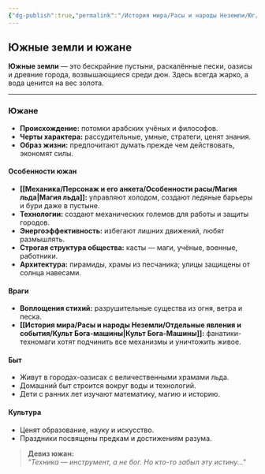 ```yaml
---
{"dg-publish":true,"permalink":"/История мира/Расы и народы Неземли/Юг/","noteIcon":"","created":"2025-07-30T10:44:52.079+03:00","updated":"2025-07-29T23:53:11.941+03:00"}
---
```


## Южные земли и южане

**Южные земли** — это бескрайние пустыни, раскалённые пески, оазисы и древние города, возвышающиеся среди дюн. Здесь всегда жарко, а вода ценится на вес золота.

---

### Южане

- **Происхождение:** потомки арабских учёных и философов.
- **Черты характера:** рассудительные, умные, стратеги, ценят знания.
- **Образ жизни:** предпочитают думать прежде чем действовать, экономят силы.

#### Особенности южан

- **[[Механика/Персонаж и его анкета/Особенности расы/Магия льда\|Магия льда]]:** управляют холодом, создают ледяные барьеры и бури даже в пустыне.
- **Технологии:** создают механических големов для работы и защиты городов.
- **Энергоэффективность:** избегают лишних движений, любят размышлять.
- **Строгая структура общества:** касты — маги, учёные, военные, работники.
- **Архитектура:** пирамиды, храмы из песчаника; улицы защищены от солнца навесами.

#### Враги

- **Воплощения стихий:** разрушительные существа из огня, ветра и песка.
- **[[История мира/Расы и народы Неземли/Отдельные явления и события/Культ Бога-машины\|Культ Бога-Машины]]:** фанатики-техномаги хотят подчинить все механизмы и уничтожить живое.

#### Быт

- Живут в городах-оазисах с величественными храмами льда.
- Домашний быт строится вокруг воды и технологий.
- Дети с ранних лет изучают математику, магию и историю.

#### Культура

- Ценят образование, науку и искусство.
- Праздники посвящены предкам и достижениям разума.

> **Девиз южан:**  
> _"Техника — инструмент, а не бог. Но кто-то забыл эту истину..."_
